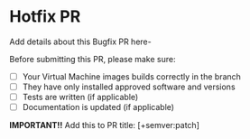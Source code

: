 # Hotfix PR

Add details about this Bugfix PR here-
 
Before submitting this PR, please make sure:

- [ ] Your Virtual Machine images builds correctly in the branch
- [ ] They have only installed approved software and versions
- [ ] Tests are written (if applicable)
- [ ] Documentation is updated (if applicable)

**IMPORTANT!!** Add this to PR title: [+semver:patch]
